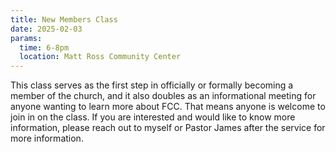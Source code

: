 ```yaml
---
title: New Members Class
date: 2025-02-03
params:
  time: 6-8pm
  location: Matt Ross Community Center
---
```


This class serves as the first step in officially or formally becoming a member of the church, and it also doubles as an informational meeting for anyone wanting to learn more about FCC. That means anyone is welcome to join in on the class. If you are interested and would like to know more information, please reach out to myself or Pastor James after the service for more information.
